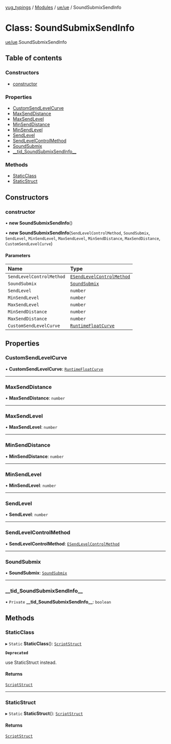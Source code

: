 [yug_typings](../README.md) / [Modules](../modules.md) / [ue/ue](../modules/ue_ue.md) / SoundSubmixSendInfo

# Class: SoundSubmixSendInfo

[ue/ue](../modules/ue_ue.md).SoundSubmixSendInfo

## Table of contents

### Constructors

- [constructor](ue_ue.SoundSubmixSendInfo.md#constructor)

### Properties

- [CustomSendLevelCurve](ue_ue.SoundSubmixSendInfo.md#customsendlevelcurve)
- [MaxSendDistance](ue_ue.SoundSubmixSendInfo.md#maxsenddistance)
- [MaxSendLevel](ue_ue.SoundSubmixSendInfo.md#maxsendlevel)
- [MinSendDistance](ue_ue.SoundSubmixSendInfo.md#minsenddistance)
- [MinSendLevel](ue_ue.SoundSubmixSendInfo.md#minsendlevel)
- [SendLevel](ue_ue.SoundSubmixSendInfo.md#sendlevel)
- [SendLevelControlMethod](ue_ue.SoundSubmixSendInfo.md#sendlevelcontrolmethod)
- [SoundSubmix](ue_ue.SoundSubmixSendInfo.md#soundsubmix)
- [\_\_tid\_SoundSubmixSendInfo\_\_](ue_ue.SoundSubmixSendInfo.md#__tid_soundsubmixsendinfo__)

### Methods

- [StaticClass](ue_ue.SoundSubmixSendInfo.md#staticclass)
- [StaticStruct](ue_ue.SoundSubmixSendInfo.md#staticstruct)

## Constructors

### constructor

• **new SoundSubmixSendInfo**()

• **new SoundSubmixSendInfo**(`SendLevelControlMethod`, `SoundSubmix`, `SendLevel`, `MinSendLevel`, `MaxSendLevel`, `MinSendDistance`, `MaxSendDistance`, `CustomSendLevelCurve`)

#### Parameters

| Name | Type |
| :------ | :------ |
| `SendLevelControlMethod` | [`ESendLevelControlMethod`](../enums/ue_ue.ESendLevelControlMethod.md) |
| `SoundSubmix` | [`SoundSubmix`](ue_ue.SoundSubmix.md) |
| `SendLevel` | `number` |
| `MinSendLevel` | `number` |
| `MaxSendLevel` | `number` |
| `MinSendDistance` | `number` |
| `MaxSendDistance` | `number` |
| `CustomSendLevelCurve` | [`RuntimeFloatCurve`](ue_ue.RuntimeFloatCurve.md) |

## Properties

### CustomSendLevelCurve

• **CustomSendLevelCurve**: [`RuntimeFloatCurve`](ue_ue.RuntimeFloatCurve.md)

___

### MaxSendDistance

• **MaxSendDistance**: `number`

___

### MaxSendLevel

• **MaxSendLevel**: `number`

___

### MinSendDistance

• **MinSendDistance**: `number`

___

### MinSendLevel

• **MinSendLevel**: `number`

___

### SendLevel

• **SendLevel**: `number`

___

### SendLevelControlMethod

• **SendLevelControlMethod**: [`ESendLevelControlMethod`](../enums/ue_ue.ESendLevelControlMethod.md)

___

### SoundSubmix

• **SoundSubmix**: [`SoundSubmix`](ue_ue.SoundSubmix.md)

___

### \_\_tid\_SoundSubmixSendInfo\_\_

• `Private` **\_\_tid\_SoundSubmixSendInfo\_\_**: `boolean`

## Methods

### StaticClass

▸ `Static` **StaticClass**(): [`ScriptStruct`](ue_ue.ScriptStruct.md)

**`Deprecated`**

use StaticStruct instead.

#### Returns

[`ScriptStruct`](ue_ue.ScriptStruct.md)

___

### StaticStruct

▸ `Static` **StaticStruct**(): [`ScriptStruct`](ue_ue.ScriptStruct.md)

#### Returns

[`ScriptStruct`](ue_ue.ScriptStruct.md)
